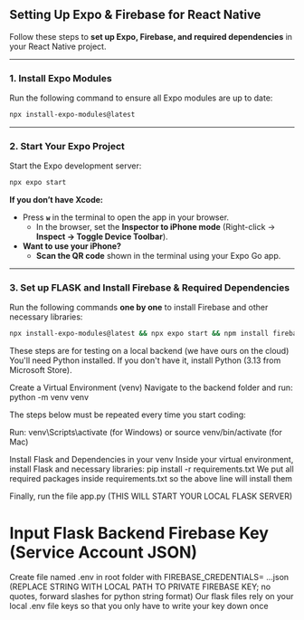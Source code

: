## **Setting Up Expo & Firebase for React Native**

Follow these steps to **set up Expo, Firebase, and required dependencies** in your React Native project.

---

### **1. Install Expo Modules**

Run the following command to ensure all Expo modules are up to date:

```sh
npx install-expo-modules@latest
```

---

### **2. Start Your Expo Project**

Start the Expo development server:

```sh
npx expo start
```

**If you don’t have Xcode:**

- Press **`w`** in the terminal to open the app in your browser.
  - In the browser, set the **Inspector to iPhone mode** (Right-click → **Inspect → Toggle Device Toolbar**).
- **Want to use your iPhone?**
  - **Scan the QR code** shown in the terminal using your Expo Go app.

---

### **3. Set up FLASK and Install Firebase & Required Dependencies**
Run the following commands **one by one** to install Firebase and other necessary libraries:

```sh
npx install-expo-modules@latest && npx expo start && npm install firebase -g firebase-tools @react-native-async-storage/async-storage expo-image-picker expo-constants react-native-dotenv
```

These steps are for testing on a local backend (we have ours on the cloud)
You'll need Python installed. If you don't have it, install Python (3.13 from Microsoft Store).

Create a Virtual Environment (venv)
Navigate to the backend folder and run: python -m venv venv

The steps below must be repeated every time you start coding:

Run: venv\Scripts\activate (for Windows) or source venv/bin/activate (for Mac)

Install Flask and Dependencies in your venv
Inside your virtual environment, install Flask and necessary libraries: pip install -r requirements.txt
We put all required packages inside requirements.txt so the above line will install them

Finally, run the file app.py (THIS WILL START YOUR LOCAL FLASK SERVER)

# Input Flask Backend Firebase Key (Service Account JSON)

Create file named .env in root folder with
FIREBASE_CREDENTIALS= ...json (REPLACE STRING WITH LOCAL PATH TO PRIVATE FIREBASE KEY; no quotes, forward slashes for python string format)
Our flask files rely on your local .env file keys so that you only have to write your key down once
